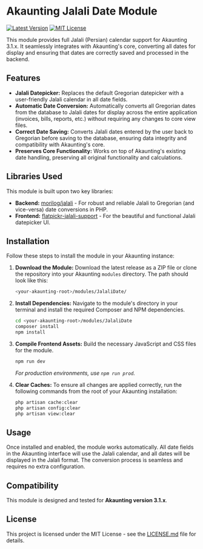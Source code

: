 # Akaunting Jalali Date Module

[![Latest Version](https://img.shields.io/badge/version-1.0.0-blue.svg)](https://akaunting.com/apps/jalali-date)
[![MIT License](https://img.shields.io/badge/license-MIT-green.svg)](LICENSE.md)

This module provides full Jalali (Persian) calendar support for Akaunting 3.1.x. It seamlessly integrates with Akaunting's core, converting all dates for display and ensuring that dates are correctly saved and processed in the backend.

## Features

- **Jalali Datepicker:** Replaces the default Gregorian datepicker with a user-friendly Jalali calendar in all date fields.
- **Automatic Date Conversion:** Automatically converts all Gregorian dates from the database to Jalali dates for display across the entire application (invoices, bills, reports, etc.) without requiring any changes to core view files.
- **Correct Date Saving:** Converts Jalali dates entered by the user back to Gregorian before saving to the database, ensuring data integrity and compatibility with Akaunting's core.
- **Preserves Core Functionality:** Works on top of Akaunting's existing date handling, preserving all original functionality and calculations.

## Libraries Used

This module is built upon two key libraries:

- **Backend:** [morilog/jalali](https://github.com/morilog/jalali) - For robust and reliable Jalali to Gregorian (and vice-versa) date conversions in PHP.
- **Frontend:** [flatpickr-jalali-support](https://www.npmjs.com/package/flatpickr-jalali-support) - For the beautiful and functional Jalali datepicker UI.

## Installation

Follow these steps to install the module in your Akaunting instance:

1.  **Download the Module:**
    Download the latest release as a ZIP file or clone the repository into your Akaunting `modules` directory. The path should look like this:

    ```bash
    <your-akaunting-root>/modules/JalaliDate/
    ```

2.  **Install Dependencies:**
    Navigate to the module's directory in your terminal and install the required Composer and NPM dependencies.

    ```bash
    cd <your-akaunting-root>/modules/JalaliDate
    composer install
    npm install
    ```

3.  **Compile Frontend Assets:**
    Build the necessary JavaScript and CSS files for the module.

    ```bash
    npm run dev
    ```

    _For production environments, use `npm run prod`._

4.  **Clear Caches:**
    To ensure all changes are applied correctly, run the following commands from the root of your Akaunting installation:
    ```bash
    php artisan cache:clear
    php artisan config:clear
    php artisan view:clear
    ```

## Usage

Once installed and enabled, the module works automatically. All date fields in the Akaunting interface will use the Jalali calendar, and all dates will be displayed in the Jalali format. The conversion process is seamless and requires no extra configuration.

## Compatibility

This module is designed and tested for **Akaunting version 3.1.x**.

## License

This project is licensed under the MIT License - see the [LICENSE.md](LICENSE.md) file for details.

